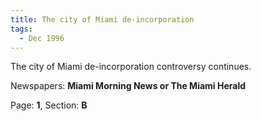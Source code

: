 ```yaml
---  
title: The city of Miami de-incorporation  
tags:  
  - Dec 1996  
---  
```

  
The city of Miami de-incorporation controversy continues.  
  
Newspapers: **Miami Morning News or The Miami Herald**  
  
Page: **1**, Section: **B** 
